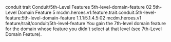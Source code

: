 <ability>
  <metadata>
    <class>conduit</class>
    <feature_type>trait</feature_type>
    <file_dpath>Conduit/5th-Level Features</file_dpath>
    <item_id>5th-level-domain-feature</item_id>
    <item_index>02</item_index>
    <item_name>5th-Level Domain Feature</item_name>
    <level>5</level>
    <scc>mcdm.heroes.v1:feature.trait.conduit.5th-level-feature:5th-level-domain-feature</scc>
    <scdc>1.1.1:5.1.4.5:02</scdc>
    <source>mcdm.heroes.v1</source>
    <type>feature/trait/conduit/5th-level-feature</type>
  </metadata>
  <effects>
    <effect type="mundane">You gain the 7th-level domain feature for the domain whose feature you didn&apos;t select at that level (see 7th-Level Domain Feature).</effect>
  </effects>
</ability>

